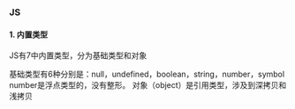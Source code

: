 ### JS
#### 1. 内置类型
JS有7中内置类型，分为基础类型和对象

基础类型有6种分别是：null，undefined，boolean，string，number，symbol
number是浮点类型的，没有整形。
对象（object）是引用类型，涉及到深拷贝和浅拷贝

